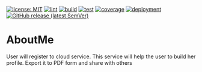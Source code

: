 [![license: MIT](https://img.shields.io/badge/license-MIT-yellow.svg)](https://opensource.org/licenses/MIT) [![lint](https://github.com/prakashautade/AboutMe/workflows/lint/badge.svg)](https://github.com/prakashautade/AboutMe/actions?query=workflow:lint) [![build](https://github.com/prakashautade/AboutMe/workflows/build/badge.svg)](https://github.com/prakashautade/AboutMe/actions?query=workflow:build) [![test](https://github.com/prakashautade/AboutMe/workflows/test/badge.svg)](https://github.com/prakashautade/AboutMe/actions?query=workflow:test) [![coverage](https://coveralls.io/repos/github/prakashautade/AboutMe/badge.svg?branch=master)](https://coveralls.io/github/prakashautade/AboutMe?branch=master) [![deployment](https://github.com/prakashautade/AboutMe/workflows/stage/badge.svg)](https://github.com/prakashautade/AboutMe/actions?query=workflow:"stage") [![GitHub release (latest SemVer)](https://img.shields.io/github/v/release/prakashautade/aboutme)](https://github.com/prakashautade/AboutMe/releases/latest)

# AboutMe
User will register to cloud service. This service will help the user to build her profile. Export it to  PDF form and share with others

